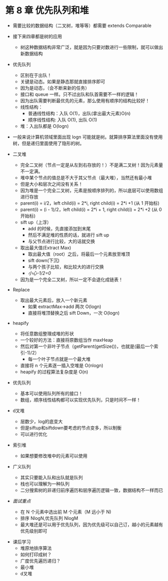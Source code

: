 # 第 8 章 优先队列和堆

- 需要比较的数据结构（二叉树，堆等等）都需要 extends Comparable
- 接下来四章都是树的应用
  - 树这种数据结构非常广泛，就是因为只要对数进行一些限制，就可以做出新数据结构
- 优先队列
  - 区别在于出队！
  - 关键是动态。如果是静态那就直接排序即可
  - 因为是动态，（会不断来新的任务）
  - 接口和 queue 一样。只不过出队和队首需要不一样的逻辑！
  - 因为出队需要判断最优先的元素，那么使用有顺序的结构比较好！
  - 线性结构：
    - 普通线性结构：入队 O(1)，出队(拿出最大元素)O(n)
    - 顺序线性结构: 入队 O(1), 出队 O(1)
  - 堆：入出队都是 O(logn)
- 一般来说计算机领域里面出现 logn 可能就是树。就算排序算法里面没有使用树，但是递归里面使用了隐形的树。
- 二叉堆

  - 完全二叉树（节点一定是从左到右存放的！）不是满二叉树！因为元素量不一定满。
  - 堆中某个节点的值总是不大于其父节点（最大堆），当然还有最小堆
  - 但是大小和层次之间没有关系！
  - 因为堆是一个完全二叉树，元素是按顺序排列的，所以底层可以使用数组进行存放
  - parent(i) = i/2，left child(i) = 2\*i, right child(i) = 2\*i +1 (从 1 开始标)
  - parent(i) = (i - 1)/2，left child(i) = 2\*i + 1, right child(i) = 2\*i +2 (从 0 开始标)
  - sift up（上浮）
    - add 的时候，先直接添加到末尾
    - 然后不满足堆的性质的话，就进行 sift up
    - 与父节点进行比较，大的话就交换
  - 取出最大值(Extract Max)
    - 取出最大值（root）之后，将最后一个元素放至堆顶
    - sift down(下沉)
    - 与两个孩子比较，和比较大的进行交换
    - _小心-1/2=0_
  - 因为是一个完全二叉树，所以一定不会退化成链表！

- Replace
  - 取出最大元素后，放入一个新元素
    - 如果 extractMax->add 两次 O(logn)
    - 直接将堆顶替换之后 sift Down，一次 O(logn)
- heapify

  - 将任意数组整理成堆的形状
  - 一个较好的方法：直接将原数组当作 maxHeap
  - 然后对第一个非叶子节点（getParent(getSize())，也就是(最后一个索引-1)/2）
    - 每一个叶子节点就是一个最大堆
  - 直接将 n 个元素逐一插入空堆是 O(nlogn)
  - heapify 的过程算法复杂度是 O(n)

- 优先队列

  - 基本可以使用队列所有的接口！
  - 数组，顺序线性结构都可以实现优先队列，只是时间不一样！

- d叉堆
  - 层数少，log的底变大
  - 但是siftup和siftdown要考虑的节点变多，所以制衡
  - 可以进行优化

- 索引堆
  - 如果想要修改堆中的元素可以使用

- 广义队列
  - 其实只要能入队和出队就是队列
  - 栈也可以理解为一种队列
  - 二分搜索树的非递归前序遍历和层序遍历逻辑一致，数据结构不一样而已

- _面试重点_
  - 在 N 个元素中选出前 M 个元素（M 远小于 N)
  - 排序 NlogN,优先队列 NlogM
  - 最大堆还是可以用于优先队列，因为优先级可以自己订，越小的元素越有优先级别即可

* 课后学习
  - 堆原地排序算法
  - 如何打印成树？
  - 广度优先遍历递归？
  - 最小堆
  - d叉堆
